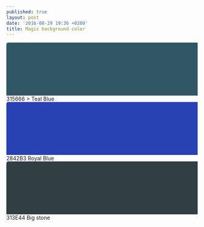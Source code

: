 ```yaml
---
published: true
layout: post
date: '2016-08-29 19:36 +0200'
title: Magic background color
---
```

<svg width="720" height="200">
  <rect width="720" height="200" rx="5" ry="5" 
  style="fill:#315666" />
</svg> 
315666 > Teal Blue

<svg width="720" height="200">
  <rect width="720" height="200" rx="5" ry="5" 
  style="fill:#2842B3" />
</svg> 
2842B3 Royal Blue

<svg width="720" height="200">
  <rect width="720" height="200" rx="5" ry="5" 
  style="fill:#313E44" />
</svg> 
313E44 Big stone
